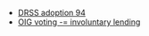 -  [DRSS adoption 94](https://www.sec.gov/files/rules/concept/concept4.txt)
- [OIG voting -= involuntary lending](https://www.sec.gov/files/450.pdf)